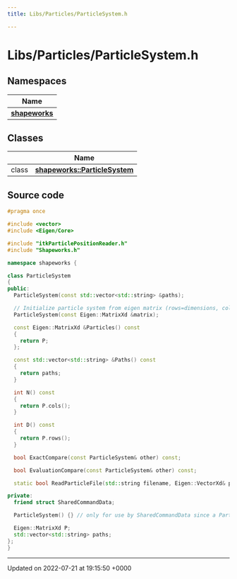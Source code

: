 ```yaml
---
title: Libs/Particles/ParticleSystem.h

---
```


# Libs/Particles/ParticleSystem.h



## Namespaces

| Name           |
| -------------- |
| **[shapeworks](../Namespaces/namespaceshapeworks.md)**  |

## Classes

|                | Name           |
| -------------- | -------------- |
| class | **[shapeworks::ParticleSystem](../Classes/classshapeworks_1_1ParticleSystem.md)**  |




## Source code

```cpp
#pragma once

#include <vector>
#include <Eigen/Core>

#include "itkParticlePositionReader.h"
#include "Shapeworks.h"

namespace shapeworks {

class ParticleSystem 
{
public:
  ParticleSystem(const std::vector<std::string> &paths);

  // Initialize particle system from eigen matrix (rows=dimensions, cols=num_samples)
  ParticleSystem(const Eigen::MatrixXd &matrix);

  const Eigen::MatrixXd &Particles() const
  {
    return P;
  };

  const std::vector<std::string> &Paths() const
  {
    return paths;
  }

  int N() const
  {
    return P.cols();
  }

  int D() const
  {
    return P.rows();
  }

  bool ExactCompare(const ParticleSystem& other) const;

  bool EvaluationCompare(const ParticleSystem& other) const;

  static bool ReadParticleFile(std::string filename, Eigen::VectorXd& points);

private:
  friend struct SharedCommandData;

  ParticleSystem() {} // only for use by SharedCommandData since a ParticleSystem should always be valid, never "empty"

  Eigen::MatrixXd P;
  std::vector<std::string> paths;
};
}
```


-------------------------------

Updated on 2022-07-21 at 19:15:50 +0000
